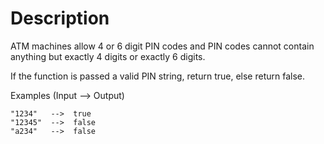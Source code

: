 # Description

ATM machines allow 4 or 6 digit PIN codes and PIN codes cannot contain anything but exactly 4 digits or exactly 6 digits.

If the function is passed a valid PIN string, return true, else return false.

Examples (Input --> Output)

```
"1234"   -->  true
"12345"  -->  false
"a234"   -->  false
```
